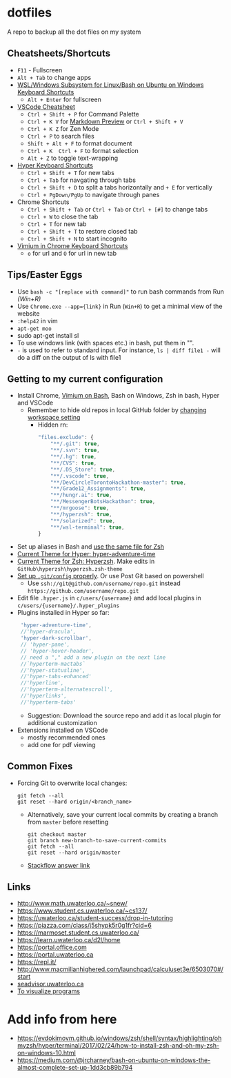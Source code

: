 # dotfiles

A repo to backup all the dot files on my system

## Cheatsheets/Shortcuts

* `F11` - Fullscreen
* `Alt + Tab` to change apps
* [WSL/Windows Subsystem for Linux/Bash on Ubuntu on Windows Keyboard Shortcuts](https://technet.microsoft.com/library/mt427362.aspx)
  * `Alt + Enter` for fullscreen
* [VSCode Cheatsheet](https://code.visualstudio.com/shortcuts/keyboard-shortcuts-windows.pdf)
  * `Ctrl + Shift + P` for Command Palette
  * `Ctrl + K V` for [Markdown Preview](https://code.visualstudio.com/docs/languages/markdown#_markdown-preview) or `Ctrl + Shift + V`
  * `Ctrl + K Z` for Zen Mode
  * `Ctrl + P` to search files
  * `Shift + Alt + F` to format document
  * `Ctrl + K  Ctrl + F` to format selection
  * `Alt + Z` to toggle text-wrapping
* [Hyper Keyboard Shortcuts](https://github.com/iamstarkov/hyper-keymap/blob/master/src/default-keymap.js)
  * `Ctrl + Shift + T` for new tabs
  * `Ctrl + Tab` for navgating through tabs
  * `Ctrl + Shift + D`  to split a tabs horizontally and  `+ E` for vertically
  * `Ctrl + PgDown/PgUp` to navigate through panes
* Chrome Shortcuts
  * `Ctrl + Shift + Tab` or `Ctrl + Tab` or `Ctrl + [#]` to change tabs
  * `Ctrl + W` to close the tab
  * `Ctrl + T` for new tab
  * `Ctrl + Shift + T` to restore closed tab
  * `Ctrl + Shift + N` to start incognito
* [Vimium in Chrome Keyboard Shortcuts](https://github.com/philc/vimium#keyboard-bindings)
  * `o` for url and `O` for url in new tab

## Tips/Easter Eggs

* Use `bash -c "[replace with command]"` to run bash commands from Run *(Win+R)*
* Use `Chrome.exe --app={link}` in Run (`Win+R`) to get a minimal view of the website
* `:help42` in vim
* `apt-get moo`
* sudo apt-get install sl
* To use windows link (with spaces etc.) in bash, put them in "".
* `-` is used to refer to standard input. For instance, `ls | diff file1 -` will do a diff on the output of ls with file1

## Getting to my current configuration

* Install Chrome, [Vimium on Bash](https://chrome.google.com/webstore/detail/vimium/dbepggeogbaibhgnhhndojpepiihcmeb?utm_source=chrome-app-launcher-info-dialog), Bash on Windows, Zsh in bash, Hyper and VSCode
  * Remember to hide old repos in local GitHub folder by [changing workspace setting](https://code.visualstudio.com/docs/getstarted/settings)
    * Hidden rn:
      ``` javascript
      "files.exclude": {
          "**/.git": true,
          "**/.svn": true,
          "**/.hg": true,
          "**/CVS": true,
          "**/.DS_Store": true,
          "**/.vscode": true,
          "**/DevCircleTorontoHackathon-master": true,
          "**/Grade12_Assignments": true,
          "**/hungr.ai": true,
          "**/MessengerBotsHackathon": true,
          "**/mrgoose": true,
          "**/hyperzsh": true,
          "**/solarized": true,
          "**/wsl-terminal": true,
      }
      ```
* Set up aliases in Bash and [use the same file for Zsh](https://askubuntu.com/questions/31216/setting-up-aliases-in-zsh)
* [Current Theme for Hyper: hyper-adventure-time](https://www.npmjs.com/package/hyper-adventure-time)
* [Current Theme for Zsh: Hyperzsh](https://www.npmjs.com/package/hyperzsh). Make edits in `GitHub\hyperzsh\hyperzsh.zsh-theme`
* [Set up `.git/config` properly](https://stackoverflow.com/questions/7773181/git-keeps-prompting-me-for-password). Or use Post Git based on powershell
  * Use `ssh://git@github.com/username/repo.git` instead `https://github.com/username/repo.git`
* Edit file `.hyper.js` in `c/users/{username}` and add local plugins in `c/users/{username}/.hyper_plugins`
* Plugins installed in Hyper so far:
   ``` javascript
    'hyper-adventure-time',
    //'hyper-dracula',
    'hyper-dark-scrollbar',
    // 'hyper-pane',
    // 'hyper-hover-header',
    // need a "," add a new plugin on the next line
    //`hyperterm-mactabs`
    //'hyper-statusline',
    //'hyper-tabs-enhanced'
    //'hyperline',
    //'hyperterm-alternatescroll',
    //'hyperlinks',
    //'hyperterm-tabs'
    ```
  * Suggestion: Download the source repo and add it as local plugin for additional customization
* Extensions installed on VSCode
  * mostly recommended ones
  * add one for pdf viewing

## Common Fixes

* Forcing Git to overwrite local changes:
  ``` git
  git fetch --all
  git reset --hard origin/<branch_name>
  ```
  * Alternatively, save your current local commits by creating a branch from `master` before resetting
    ``` git
    git checkout master
    git branch new-branch-to-save-current-commits
    git fetch --all
    git reset --hard origin/master
    ```
  * [Stackflow answer link](https://stackoverflow.com/questions/1125968/how-do-i-force-git-pull-to-overwrite-local-files)

## Links

* http://www.math.uwaterloo.ca/~snew/
* https://www.student.cs.uwaterloo.ca/~cs137/
* https://uwaterloo.ca/student-success/drop-in-tutoring
* https://piazza.com/class/j5shypk5r0g1fr?cid=6
* https://marmoset.student.cs.uwaterloo.ca/
* https://learn.uwaterloo.ca/d2l/home
* https://portal.office.com
* https://portal.uwaterloo.ca 
* https://repl.it/
* http://www.macmillanhighered.com/launchpad/calculuset3e/6503070#/start
* [seadvisor.uwaterloo.ca](https://cambridge.uwaterloo.ca/advisor/AdvisorServlet;jsessionid=3B4FD9685B0CCFB5A3562777CB9C17C9)
* [To visualize programs](http://pythontutor.com/c.html#mode=edit)

# Add info from here
* https://evdokimovm.github.io/windows/zsh/shell/syntax/highlighting/ohmyzsh/hyper/terminal/2017/02/24/how-to-install-zsh-and-oh-my-zsh-on-windows-10.html
* https://medium.com/@jrcharney/bash-on-ubuntu-on-windows-the-almost-complete-set-up-1dd3cb89b794
